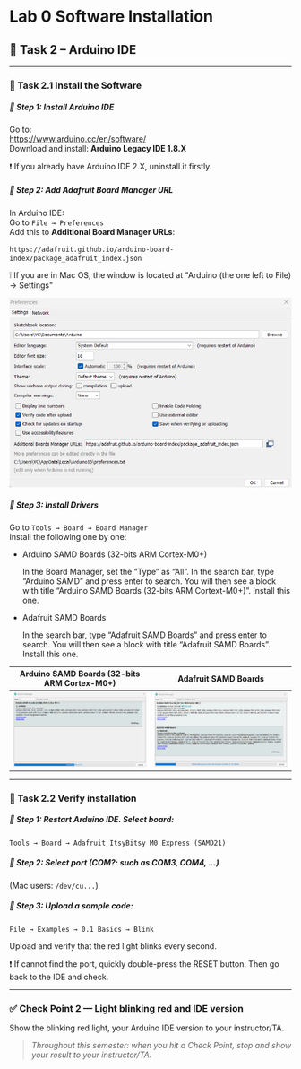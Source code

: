 
# Lab 0 Software Installation
## :dart: Task 2 – Arduino IDE
---

### 📌 Task 2.1 Install the Software

##### 🧷 Step 1: Install Arduino IDE

Go to:  
 https://www.arduino.cc/en/software/  
Download and install: **Arduino Legacy IDE 1.8.X**

❗ If you already have Arduino IDE 2.X, uninstall it firstly.

##### 🧷 Step 2: Add Adafruit Board Manager URL

In Arduino IDE:  
Go to `File → Preferences`  
Add this to **Additional Board Manager URLs**:  

```
https://adafruit.github.io/arduino-board-index/package_adafruit_index.json
```

:grey_exclamation: If you are in Mac OS, the window is located at "Arduino (the one left to File) → Settings"

<img src="Pic/Ardin1.png" width="600"> 

##### 🧷 Step 3: Install Drivers

Go to `Tools → Board → Board Manager`  
Install the following one by one:

- Arduino SAMD Boards (32-bits ARM Cortex-M0+)

  In the Board Manager, set the “Type” as “All”. 
  In the search bar, type “Arduino SAMD”
  and press enter to search. You will then see a block with title “Arduino SAMD Boards
  (32-bits ARM Cortext-M0+)”. Install this one.

- Adafruit SAMD Boards

  In the search bar, type “Adafruit SAMD Boards” and press enter to search. You will
  then see a block with title “Adafruit SAMD Boards”. Install this one.

|Arduino SAMD Boards (32-bits ARM Cortex-M0+)|Adafruit SAMD Boards|
|---------|---------|
| <img src="Pic/BoardM1.png" width="500"> | <img src="Pic/BoardM2.png" width="500"> |

-----

### 📌 Task 2.2 Verify installation

##### 🧷 Step 1: Restart Arduino IDE. Select board:  
   `Tools → Board → Adafruit ItsyBitsy M0 Express (SAMD21)`
##### 🧷 Step 2: Select port (COM?: such as COM3, COM4, ...)  
   (Mac users: `/dev/cu...`)
##### 🧷 Step 3: Upload a sample code:  
   `File → Examples → 0.1 Basics → Blink`

Upload and verify that the red light blinks every second.

❗ If cannot find the port, quickly double-press the RESET button. Then go back to the IDE and check.

-----

### ✅ Check Point 2 — Light blinking red and IDE version

Show the blinking red light, your Arduino IDE version to your instructor/TA.

> _Throughout this semester: when you hit a Check Point, stop and show your result to your instructor/TA._
